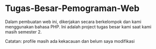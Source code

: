 # Tugas-Besar-Pemograman-Web <br>
Dalam pembuatan web ini, dikerjakan secara berkelompok dan kami menggunakan bahasa PHP. Ini adalah project tugas besar kami saat kami masih semester 2. <br>

Catatan: profile masih ada kekacauan dan belum saya modifikasi
